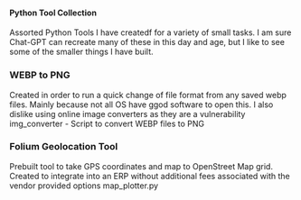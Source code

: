 #### Python Tool Collection

Assorted Python Tools I have createdf for a variety of small tasks. I am sure Chat-GPT can recreate many of these in this day and age, but I like to see some of the smaller things I have built.

### WEBP to PNG
Created in order to run a quick change of file format from any saved webp files. Mainly because not all OS have ggod software to open this. I also dislike using online image converters as they are a vulnerability
img_converter - Script to convert WEBP files to PNG

### Folium Geolocation Tool  
Prebuilt tool to take GPS coordinates and map to OpenStreet Map grid. Created to integrate into an ERP without additional fees associated with the vendor provided options
map_plotter.py


